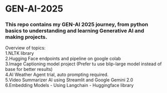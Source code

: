 # GEN-AI-2025

### This repo contains my GEN-AI 2025 journey, from python basics to understanding and learning Generative AI and making projects.
Overview of topics: <br>
1.NLTK library <br>
2.Hugging Face endpoints and pipeline on google colab <br>
3.Image Captioning model project (Prefer tu use blip-large model instead of base for better results)<br>
4.AI Weather Agent trial, auto prompting required. <br>
5.Video Summarizer AI using Streamlit and Google Gemini 2.0 <br>
6.Embedding Models - Using Langchain - Huggingface library
